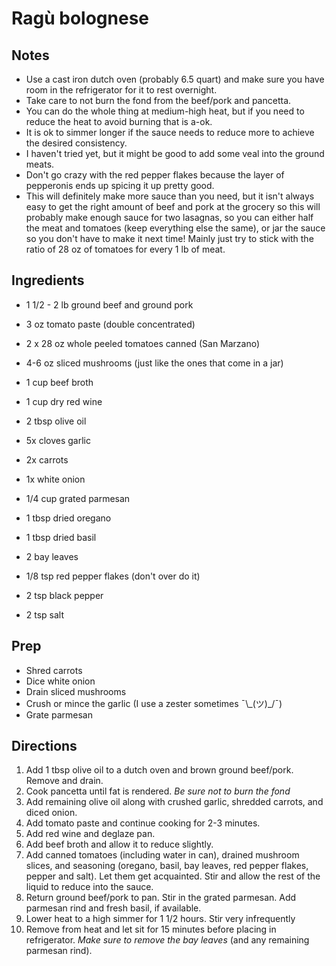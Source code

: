 Ragù bolognese
==============

Notes
-----
* Use a cast iron dutch oven (probably 6.5 quart) and make sure you have room in the refrigerator for it to rest overnight.
* Take care to not burn the fond from the beef/pork and pancetta.
* You can do the whole thing at medium-high heat, but if you need to reduce the heat to avoid burning that is a-ok.
* It is ok to simmer longer if the sauce needs to reduce more to achieve the desired consistency.
* I haven't tried yet, but it might be good to add some veal into the ground meats.
* Don't go crazy with the red pepper flakes because the layer of pepperonis ends up spicing it up pretty good.
* This will definitely make more sauce than you need, but it isn't always easy to get the right amount of beef and pork at the grocery so this will probably make enough sauce for two lasagnas, so you can either half the meat and tomatoes (keep everything else the same), or jar the sauce so you don't have to make it next time! Mainly just try to stick with the ratio of 28 oz of tomatoes for every 1 lb of meat.

Ingredients
-----------
* 1 1/2 - 2 lb ground beef and ground pork
* 3 oz tomato paste (double concentrated)
* 2 x 28 oz whole peeled tomatoes canned (San Marzano)
* 4-6 oz sliced mushrooms (just like the ones that come in a jar)
* 1 cup beef broth
* 1 cup dry red wine
* 2 tbsp olive oil
* 5x cloves garlic
* 2x carrots
* 1x white onion
* 1/4 cup grated parmesan

* 1 tbsp dried oregano
* 1 tbsp dried basil
* 2 bay leaves
* 1/8 tsp red pepper flakes (don't over do it)
* 2 tsp black pepper
* 2 tsp salt

Prep
----
* Shred carrots
* Dice white onion
* Drain sliced mushrooms
* Crush or mince the garlic (I use a zester sometimes ¯\\\_(ツ)_/¯)
* Grate parmesan

Directions
----------
1. Add 1 tbsp olive oil to a dutch oven and brown ground beef/pork. Remove and drain.
2. Cook pancetta until fat is rendered. *Be sure not to burn the fond*
3. Add remaining olive oil along with crushed garlic, shredded carrots, and diced onion.
4. Add tomato paste and continue cooking for 2-3 minutes.
5. Add red wine and deglaze pan.
6. Add beef broth and allow it to reduce slightly.
7. Add canned tomatoes (including water in can), drained mushroom slices, and seasoning (oregano, basil, bay leaves, red pepper flakes, pepper and salt). Let them get acquainted. Stir and allow the rest of the liquid to reduce into the sauce.
8. Return ground beef/pork to pan. Stir in the grated parmesan. Add parmesan rind and fresh basil, if available.
9. Lower heat to a high simmer for 1 1/2 hours. Stir very infrequently
10. Remove from heat and let sit for 15 minutes before placing in refrigerator. *Make sure to remove the bay leaves* (and any remaining parmesan rind).
